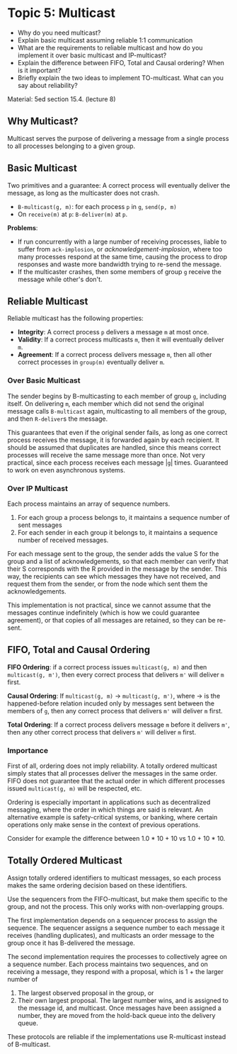 # Topic 5: Multicast

* Why do you need multicast?
* Explain basic multicast assuming reliable 1:1 communication
* What are the requirements to reliable multicast and how do you implement it over basic multicast and IP-multicast?
* Explain the difference between FIFO, Total and Causal ordering? When is it important?
* Briefly explain the two ideas to implement TO-multicast. What can you say about reliability?

Material: 5ed section 15.4.  (lecture 8)

## Why Multicast?
Multicast serves the purpose of delivering a message from a single process to all processes belonging to a given group.

## Basic Multicast
Two primitives and a guarantee: A correct process will eventually deliver the message, as long as the multicaster does not crash.
- `B-multicast(g, m)`: for each process `p` in `g`, `send(p, m)`
- On `receive(m)` at `p`: `B-deliver(m)` at `p`.

**Problems**:

* If run concurrently with a large number of receiving processes, liable to suffer from `ack-implosion`, or *acknowledgement-implosion*, where too many processes respond at the same time, causing the process to drop responses and waste more bandwidth trying to re-send the message.
* If the multicaster crashes, then some members of group `g` receive the message while other's don't.

## Reliable Multicast
Reliable multicast has the following properties:
- **Integrity**: A correct process `p` delivers a message `m` at most once.
- **Validity**: If a correct process multicasts `m`, then it will eventually deliver `m`.
- **Agreement**: If a correct process delivers message `m`, then all other correct processes in `group(m)` eventually deliver `m`.

### Over Basic Multicast
The sender begins by B-multicasting to each member of group `g`, including itself.
On delivering `m`, each member which did not send the original message calls `B-multicast` again, multicasting to all members of the group, and then `R-deliver`s the message.

This guarantees that even if the original sender fails, as long as one correct process receives the message, it is forwarded again by each recipient.
It should be assumed that duplicates are handled, since this means correct processes will receive the same message more than once.
Not very practical, since each process receives each message |`g`| times.
Guaranteed to work on even asynchronous systems.

### Over IP Multicast
Each process maintains an array of sequence numbers.
1. For each group a process belongs to, it maintains a sequence number of sent messages
2. For each sender in each group it belongs to, it maintains a sequence number of received messages.

For each message sent to the group, the sender adds the value S for the group and a list of acknowledgements, so that each member can verify that their S corresponds with the R provided in the message by the sender.
This way, the recipients can see which messages they have not received, and request them from the sender, or from the node which sent them the acknowledgements.

This implementation is not practical, since we cannot assume that the messages continue indefinitely (which is how we could guarantee agreement), or that copies of all messages are retained, so they can be re-sent.

## FIFO, Total and Causal Ordering

**FIFO Ordering**: if a correct process issues `multicast(g, m)` and then `multicast(g, m')`, then every correct process that delivers `m'` will deliver `m` first.

**Causal Ordering**: If `multicast(g, m)` → `multicast(g, m')`, where → is the happened-before relation incuded only by messages sent between the members of `g`, then any correct process that delivers `m'` will deliver `m` first.

**Total Ordering**: If a correct process delivers message `m` before it delivers `m'`, then any other correct process that delivers `m'` will deliver `m` first.

### Importance
First of all, ordering does not imply reliability.
A totally ordered multicast simply states that all processes deliver the messages in the same order.
FIFO does not guarantee that the actual order in which different processes issued `multicast(g, m)` will be respected, etc.

Ordering is especially important in applications such as decentralized messaging, where the order in which things are said is relevant.
An alternative example is safety-critical systems, or banking, where certain operations only make sense in the context of previous operations.

Consider for example the difference between 1.0 * 10 + 10 vs 1.0 + 10 * 10.

## Totally Ordered Multicast
Assign totally ordered identifiers to multicast messages, so each process makes the same ordering decision based on these identifiers.

Use the sequencers from the FIFO-multicast, but make them specific to the group, and not the process.
This only works with non-overlapping groups.

The first implementation depends on a sequencer process to assign the sequence.
The sequencer assigns a sequence number to each message it receives (handling duplicates), and multicasts an order message to the group once it has B-delivered the message.


The second implementation requires the processes to collectively agree on a sequence number.
Each process maintains two sequences, and on receiving a message, they respond with a proposal, which is 1 + the larger number of
1. The largest observed proposal in the group, or
2. Their own largest proposal.
The largest number wins, and is assigned to the message id, and multicast.
Once messages have been assigned a number, they are moved from the hold-back queue into the delivery queue.

These protocols are reliable if the implementations use R-multicast instead of B-multicast.